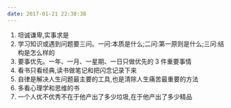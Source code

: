 ```yaml
---
date: 2017-01-21 22:38:38
---
```

1. 坦诚谦卑,实事求是
2. 学习知识或遇到问题要三问。一问:本质是什么;二问:第一原则是什么;三问:结构是怎么样的
3. 要事优先。一年、一月、一星期、一日只做优先的 3 件重要事情
4. 看书只看经典,读书做笔记和把闪念记录下来
5. 自律是解决人生问题最主要的工具,也是清除人生痛苦最重要的方法
6. 多看心理学和思维的书
7. 一个人优不优秀不在于他产出了多少垃圾,在于他产出了多少精品